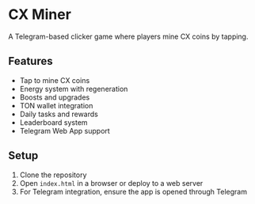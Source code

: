 # CX Miner

A Telegram-based clicker game where players mine CX coins by tapping.

## Features

- Tap to mine CX coins
- Energy system with regeneration
- Boosts and upgrades
- TON wallet integration
- Daily tasks and rewards
- Leaderboard system
- Telegram Web App support

## Setup

1. Clone the repository
2. Open `index.html` in a browser or deploy to a web server
3. For Telegram integration, ensure the app is opened through Telegram
